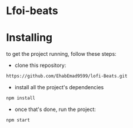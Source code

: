 # Lfoi-beats

# Installing
to get the project running, follow these steps:

- clone this repository:

```html
https://github.com/EhabEmad9599/lofi-Beats.git
```
- install all the project's dependencies
``` html
npm install
```
- once  that's done, run the project:

```html
npm start
```
